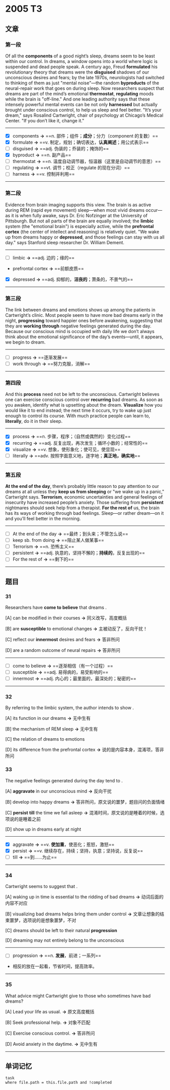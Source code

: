 
# 2005 T3

## 文章

### 第一段

Of all the **components** of a good night’s sleep, dreams seem to be least within our control. In dreams, a window opens into a world where logic is suspended and dead people speak. A century ago, Freud **formulated** his revolutionary theory that dreams were the **disguised** shadows of our unconscious desires and fears; by the late 1970s, neurologists had switched to thinking of them as just "mental noise"—the random **byproducts** of the neural-repair work that goes on during sleep. Now researchers suspect that dreams are part of the mind’s emotional **thermostat**, **regulating** moods while the brain is "off-line." And one leading authority says that these intensely powerful mental events can be not only **harnessed** but actually brought under conscious control, to help us sleep and feel better. "It’s your dream," says Rosalind Cartwright, chair of psychology at Chicago’s Medical Center. "If you don’t like it, change it."

---

- [x] components **→** ==n. 部件；组件；**成分**；分力（component 的复数）==
- [x] formulate **→** ==v. 制定，规划；确切表达，**认真阐述**；用公式表示==
- [ ] disguised **→** ==adj. 伪装的；乔装的；掩饰的==
- [x] byproduct **→** ==n. 副产品==
- [ ] thermostat **→** ==n. 温度自动调节器，恒温器（这里是自动调节的意思）==
- [ ] regulating **→** ==vt. 调节；校正（regulate 的现在分词）==
- [ ] harness **→** ==v. 控制并利用==

---

### 第二段

Evidence from brain imaging supports this view. The brain is as active during REM (rapid eye movement) sleep—when most vivid dreams occur—as it is when fully awake, says Dr. Eric Nofzinger at the University of Pittsburgh. But not all parts of the brain are equally involved; the **limbic** system (the "emotional brain") is especially active, while the **prefrontal cortex** (the center of intellect and reasoning) is relatively quiet. "We wake up from dreams happy or **depressed**, and those feelings can stay with us all day." says Stanford sleep researcher Dr. William Dement.

---

- [ ] limbic **→** ==adj. 边的；缘的==
- prefrontal cortex **→** ==前额皮质==
- [x] depressed **→** ==adj. 抑郁的，**沮丧的**；萧条的，不景气的==

---

### 第三段

The link between dreams and emotions shows up among the patients in Cartwright’s clinic. Most people seem to have more bad dreams early in the night, **progressing** toward happier ones before awakening, suggesting that they are **working through** negative feelings generated during the day. Because our conscious mind is occupied with daily life we don’t always think about the emotional significance of the day’s events—until, it appears, we begin to dream.

---

- [ ] progress **→** ==逐渐发展==
- [ ] work through **→** ==努力克服，消解==

---

### 第四段

And this **process** need not be left to the unconscious. Cartwright believes one can exercise conscious control over **recurring** bad dreams. As soon as you awaken, identify what is upsetting about the dream. **Visualize** how you would like it to end instead; the next time it occurs, try to wake up just enough to control its course. With much practice people can learn to, **literally**, do it in their sleep.

---

- [x] process **→** ==n. 步骤，程序；（自然或偶然的）变化过程==
- [x] recurring **→** ==adj. 反复出现，再次发生；循环小数的；经常性的==
- [x] visualize **→** ==v. 想象，使形象化；使可见，使显现==
- [ ] literally **→** ==adv. 按照字面意义地，逐字地；**真正地，确实地**==

---

### 第五段

**At the end of the day**, there’s probably little reason to pay attention to our dreams at all unless they **keep us from sleeping** or "we wake up in a panic," Cartwright says. **Terrorism**, economic uncertainties and general feelings of insecurity have increased people’s anxiety. Those suffering from **persistent** nightmares should seek help from a therapist. **For the rest of** us, the brain has its ways of working through bad feelings. Sleep—or rather dream—on it and you’ll feel better in the morning.

---

- [ ] At the end of the day **→** ==最终；到头来；不管怎么说==
- [ ] keep sb. from doing **→** ==阻止某人做某事==
- [ ] Terrorism **→** ==n. 恐怖主义==
- [ ] persistent **→** ==adj. 执意的，坚持不懈的；**持续的**，反复出现的==
- [ ] For the rest of **→** ==剩下的==

---

## 题目

### 31

Researchers have **come to believe** that dreams	. 

[A] can be modified in their courses **→** 同义改写，高度概括

[B] are **susceptible** to emotional changes **→** 主被动反了，反向干扰！

[C] reflect our **innermost** desires and fears **→** 答非所问

[D] are a random outcome of neural repairs **→** 答非所问

---

- [ ] come to believe **→** ==逐渐相信（有一个过程）==
- [ ] susceptible **→** ==adj. 易得病的，易受影响的==
- [ ] innermost **→** ==adj. 内心的；最里面的，最深处的；秘密的==

---

### 32

By referring to the limbic system, the author intends to show	. 

[A] its function in our dreams **→** 无中生有

[B] the mechanism of REM sleep **→** 无中生有

[C] the relation of dreams to emotions

[D] its difference from the prefrontal cortex **→** 说的是内容本身，混淆项，答非所问

### 33

The negative feelings generated during the day tend to	. 

[A] **aggravate** in our unconscious mind **→** 反向干扰

[B] develop into happy dreams **→** 答非所问，原文说的噩梦，题目问的负面情绪

[C] **persist** **till** the time we fall asleep **→** 混淆时间，原文说的是睡着的时候，选项说的是睡着之前

[D] show up in dreams early at night

---

- [x] aggravate **→** ==v. **使加重**，使恶化；惹怒，激怒==
- [x] persist **→** ==v. 继续存在，持续；坚持，执意；坚持说，反复说==
- [ ] till **→** ==到……为止==

---

### 34

Cartwright seems to suggest that	.

[A] waking up in time is essential to the ridding of bad dreams **→** 动词后面的内容不对应

[B] visualizing bad dreams helps bring them under control **→** 文章让想象的结束噩梦，选项说的是想象噩梦，不对

[C] dreams should be left to their natural **progression**

[D] dreaming may not entirely belong to the unconscious

---

- [ ] progression **→** ==n. **发展**，前进；一系列==
- 相反的放在一起看，节省时间，提高效率。

---

### 35

What advice might Cartwright give to those who sometimes have bad dreams? 

[A] Lead your life as usual. **→** 原文高度概括

[B] Seek professional help. **→** 对象不匹配

[C] Exercise conscious control.  **→** 答非所问

[D] Avoid anxiety in the daytime. **→** 无中生有

---

## 单词记忆

```dataview
task
where file.path = this.file.path and !completed
```